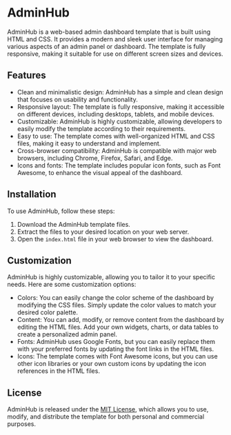 # AdminHub

AdminHub is a web-based admin dashboard template that is built using HTML and CSS. It provides a modern and sleek user interface for managing various aspects of an admin panel or dashboard. The template is fully responsive, making it suitable for use on different screen sizes and devices.

## Features

- Clean and minimalistic design: AdminHub has a simple and clean design that focuses on usability and functionality.
- Responsive layout: The template is fully responsive, making it accessible on different devices, including desktops, tablets, and mobile devices.
- Customizable: AdminHub is highly customizable, allowing developers to easily modify the template according to their requirements.
- Easy to use: The template comes with well-organized HTML and CSS files, making it easy to understand and implement.
- Cross-browser compatibility: AdminHub is compatible with major web browsers, including Chrome, Firefox, Safari, and Edge.
- Icons and fonts: The template includes popular icon fonts, such as Font Awesome, to enhance the visual appeal of the dashboard.

## Installation

To use AdminHub, follow these steps:

1. Download the AdminHub template files.
2. Extract the files to your desired location on your web server.
3. Open the `index.html` file in your web browser to view the dashboard.

## Customization

AdminHub is highly customizable, allowing you to tailor it to your specific needs. Here are some customization options:

- Colors: You can easily change the color scheme of the dashboard by modifying the CSS files. Simply update the color values to match your desired color palette.
- Content: You can add, modify, or remove content from the dashboard by editing the HTML files. Add your own widgets, charts, or data tables to create a personalized admin panel.
- Fonts: AdminHub uses Google Fonts, but you can easily replace them with your preferred fonts by updating the font links in the HTML files.
- Icons: The template comes with Font Awesome icons, but you can use other icon libraries or your own custom icons by updating the icon references in the HTML files.

## License

AdminHub is released under the [MIT License](LICENSE), which allows you to use, modify, and distribute the template for both personal and commercial purposes.

